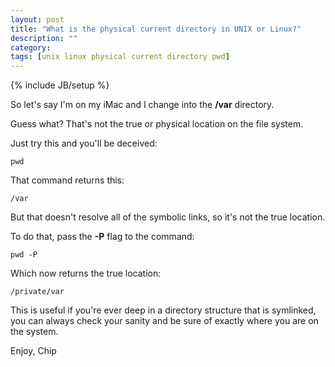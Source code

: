 ```yaml
---
layout: post
title: "What is the physical current directory in UNIX or Linux?"
description: ""
category: 
tags: [unix linux physical current directory pwd]
---
```

{% include JB/setup %}

So let's say I'm on my iMac and I change into the **/var** directory.

Guess what?  That's not the true or physical location on the file system.

Just try this and you'll be deceived:

    pwd

That command returns this:

    /var

But that doesn't resolve all of the symbolic links, so it's not the true
location.

To do that, pass the **-P** flag to the command:

    pwd -P

Which now returns the true location:

    /private/var

This is useful if you're ever deep in a directory structure that is symlinked,
you can always check your sanity and be sure of exactly where you are on the
system.

Enjoy, Chip
